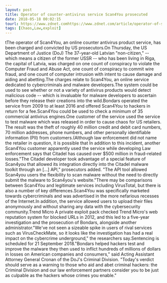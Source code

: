 ```yaml
---
layout: post
title: Operator of counter-antivirus service Scan4You prosecuted
date: 2018-05-18 00:02:15
tourl: https://www.zdnet.comhttps://www.zdnet.com/article/operator-of-service-for-avoiding-antivirus-products-scan4you-prosecuted/
tags: [Chaos,Law,exploit]
---
```

tThe operator of Scan4You, an online counter antivirus product service, has been charged and convicted by US prosecutors.On Thursday, the US Department of Justice (DoJ) The 37-year-old Latvian "non-citizen," -- which means a citizen of the former USSR -- who has been living in Riga, the capital of Latvia, was charged on one count of conspiracy to violate the Computer Fraud and Abuse Act, one count of conspiracy to commit wire fraud, and one count of computer intrusion with intent to cause damage and aiding and abetting.The charges relate to Scan4You, an online service dedicated to cybercriminals and malware developers.The system could be used to see whether or not a variety of antivirus products would detect malicious code -- which is invaluable for malware developers to ascertain before they release their creations into the wild.Bondars operated the service from 2009 to at least 2016 and offered Scan4You to hackers in return for a fee.Scan4You could be used to check a minimum of 35 commercial antivirus engines.One customer of the service used the service to test malware which was released in order to cause chaos for US retailers. The result was the theft of roughly 40 million credit and debit card numbers, 70 million addresses, phone numbers, and other personally identifiable information (PII) from customers.(Although law enforcement did not name the retailer in question, it is possible that In addition to this incident, another Scan4You customer apparently used the service while developing Law enforcement says that Citadel has caused over $500 million in fraud-related losses."The Citadel developer took advantage of a special feature of Scan4you that allowed its integration directly into the Citadel malware toolkit through an [...] API," prosecutors added. "The API tool allowed Scan4you users the flexibility to scan malware without the need to directly submit the malware to Scan4you's website."There may be comparisons between Scan4You and legitimate services including VirusTotal, but there is also a number of key differences.Scan4You was specifically marketed towards cybercriminals and was advertised in the more nefarious recesses of the Internet.In addition, the service allowed users to upload their files anonymously and without sharing any data with the cybersecurity community.Trend Micro A private exploit pack checked Trend Micro's web reputation system for blocked URLs in 2012, and this led to a five-year investigation and the prosecution of Bondars, alongside another administrator."We've not seen a sizeable spike in users of rival services such as VirusCheckMate, so it looks like the investigation has had a real impact on the cybercrime underground," the researchers say.Sentencing is scheduled for 21 September 2018."Bondars helped hackers test and improve the malware they then used to inflict hundreds of millions of dollars in losses on American companies and consumers," said Acting Assistant Attorney General Cronan of the DoJ's Criminal Division. "Today's verdict should serve as a warning to those who aid and abet criminal hackers: the Criminal Division and our law enforcement partners consider you to be just as culpable as the hackers whose crimes you enable."